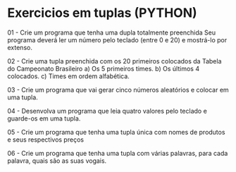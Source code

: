 # Exercicios em tuplas (PYTHON)


01 -  Crie um programa que tenha uma dupla totalmente preenchida Seu programa deverá ler um número pelo teclado (entre 0 e 20) e mostrá-lo por extenso.

02 - Crie uma tupla preenchida com os 20 primeiros colocados da Tabela do Campeonato Brasileiro 
        a) Os 5 primeiros times. b) Os últimos 4 colocados. c) Times em ordem alfabética.

03 - Crie um programa que vai gerar cinco números aleatórios e colocar em uma tupla.

04 -  Desenvolva um programa que leia quatro valores pelo teclado e guarde-os em uma tupla.

05 -  Crie um programa que tenha uma tupla única com nomes de produtos e seus respectivos preços

06 - Crie um programa que tenha uma tupla com várias palavras, para cada palavra, quais são as suas vogais.
